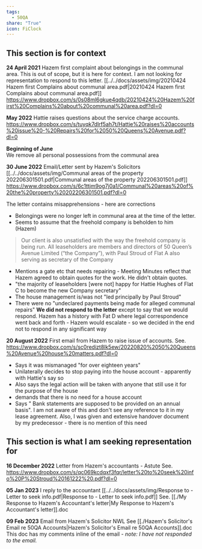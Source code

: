```yaml
---
tags:
  - 50QA
share: "True"
icon: FiClock
---
```


## This section is for context
**24 April 2021**
Hazem first complaint about belongings in the communal area. This is out of scope, but it is here for context. I am not looking for representation to respond to this letter.
[[../../docs/assets/img/20210424 Hazem first Complains about communal area.pdf|20210424 Hazem first Complains about communal area.pdf]]
https://www.dropbox.com/s/0s08ml6gkue4qdb/20210424%20Hazem%20first%20Complains%20about%20communal%20area.pdf?dl=0

**May 2022**
Hattie raises questions about the service charge accounts.
https://www.dropbox.com/s/tuyqk7dlrf5ah7t/Hattie%20raises%20accounts%20issue%20-%20Repairs%20for%2050%20Queens%20Avenue.pdf?dl=0

**Beginning of June**  
We remove all personal possessions from the communal area

**30 June 2022**
Email/Letter sent by Hazem's Solicitors
[[../../docs/assets/img/Communal areas of the property 202206301501.pdf|Communal areas of the property 202206301501.pdf]]
https://www.dropbox.com/s/6c1ttjm9og7j0a1/Communal%20areas%20of%20the%20property%20202206301501.pdf?dl=0

The letter contains misapprehensions - here are corrections
- Belongings were no longer left in communal area at the time of the letter. 
- Seems to assume that the freehold company is beholden to him (Hazem)
>	Our client is also unsatisfied with the way the freehold company is being run. All leaseholders are members and directors of 50 Queen’s Avenue Limited (“the Company”), with Paul Stroud of Flat A also serving as secretary of the Company
- Mentions a gate etc that needs repairing - Meeting Minutes reflect that Hazem agreed to obtain quotes for the work. He didn't obtain quotes.
- "the majority of leaseholders [were not] happy for Hattie Hughes of Flat C to become the new Company secretary"
- The house management is/was not "led principally by Paul Stroud"
- There were no "undeclared payments being made for alleged communal repairs"
**We did not respond to the letter** except to say that we would respond. Hazem has a history with Fat D where legal correspondence went back and forth - Hazem would escalate - so we decided in the end not to respond in any significant way

**20 August 2022**
First email from Hazem to raise issue of accounts.
See. https://www.dropbox.com/s/sc0redizt8lk5ew/20220820%2050%20Queens%20Avenue%20house%20matters.pdf?dl=0

- Says it was mismanaged "for over eighteen years"
- Unilaterally decides to stop paying into the house account - apparently with Hattie's say so
- Also says the legal action will be taken with anyone that still use it for the purpose of the house 
-  demands that there is no need for a house account
- Says " Bank statements are supposed to be provided on an annual basis". I am not aware of this and don't see any reference to it in my lease agreement. Also, I was given and extensive handover document by my predecessor - there is no mention of this need 
## This section is what I am seeking representation for
**16 December 2022**
Letter from Hazem's accountants - Astute
See. https://www.dropbox.com/s/qc069kcdqxf3fqr/letter%20to%20seek%20info%20P%20Stroud%20161222%20.pdf?dl=0

**05 Jan 2023**
I reply to the accountant
[[../../docs/assets/img/Response to - Letter to seek info.pdf|Response to - Letter to seek info.pdf]]
See. [[./My Response to Hazem's Accountant's letter|My Response to Hazem's Accountant's letter]].doc

**09 Feb 2023**
Email from Hazem's Solicitor NWL
See [[./Hazem's Solicitor's Email re 50QA Accounts|Hazem's Solicitor's Email re 50QA Accounts]].doc
This doc has my comments inline of the email - *note: I have not responded to the email.*


